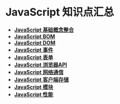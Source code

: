 # JavaScript 知识点汇总

+ **[JavaScript 基础概念整合](./Notes/JavaScript%20基础概念整合.md)**
+ **[JavaScript BOM]()**
+ **[JavaScript DOM]()**
+ **[JavaScript 事件]()**
+ **[JavaScript 表单]()**
+ **[JavaScript 浏览器API]()**
+ **[JavaScript 网络通信]()**
+ **[JavaScript 客户端存储]()**
+ **[JavaScript 模块]()**
+ **[JavaScript 性能]()**
